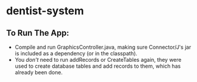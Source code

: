 # dentist-system

## To Run The App:
- Compile and run GraphicsController.java,
making sure Connector/J's jar is included as a dependency (or in the classpath).
- You *don't* need to run addRecords or CreateTables again, they were used to create database tables and add records to them, which has already been done. 
